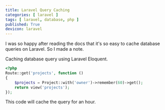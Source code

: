 ```yaml
---
title: Laravel Query Caching
categories: [ laravel ]
tags: [ laravel, database, php ]
published: True
devicon: laravel
---
```


I was so happy after reading the docs that it's so easy to cache database queries on Laravel. So I made a note.

Caching database query using Laravel Eloquent.

```php
<?php
Route::get('projects', function ()
{
    $projects = Project::with('owner')->remember(60)->get();
    return view('projects');
});
```

This code will cache the query for an hour.